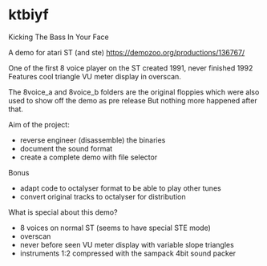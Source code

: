 # ktbiyf
Kicking The Bass In Your Face

A demo for atari ST (and ste) https://demozoo.org/productions/136767/

One of the first 8 voice player on the ST created 1991, never finished 1992
Features cool triangle VU meter display in overscan.

The 8voice_a and 8voice_b folders are the original floppies
which were also used to show off the demo as pre release
But nothing more happened after that.

Aim of the project:
* reverse engineer (disassemble) the binaries
* document the sound format
* create a complete demo with file selector

Bonus
* adapt code to octalyser format to be able to play other tunes
* convert original tracks to octalyser for distribution

What is special about this demo?
* 8 voices on normal ST (seems to have special STE mode)
* overscan
* never before seen VU meter display with variable slope triangles
* instruments 1:2 compressed with the sampack 4bit sound packer

